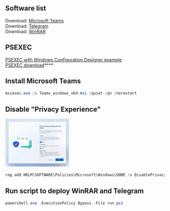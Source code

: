 ## Software list
Download: [Microsoft Teams](https://learn.microsoft.com/en-us/microsoftteams/msi-deployment) <br />
Download: [Telegram](https://desktop.telegram.org/) <br />
Download: [WinRAR](https://www.win-rar.com/download.html?&L=0) <br />

## PSEXEC
[PSEXEC with Windows Configuration Designer example](https://learn.microsoft.com/en-us/windows/configuration/provisioning-packages/provisioning-script-to-install-app#powershell-example) <br />
[PSEXEC download](https://learn.microsoft.com/en-us/sysinternals/downloads/psexec)****

## Install Microsoft Teams <br />
```powershell
msiexec.exe /i Teams_windows_x64.msi /quiet /qn /norestart
```

## Disable "Privacy Experience" <br />
<img src="img/privacySettings.png" width=40% height=40%>

```powershell
reg add HKLM\SOFTWARE\Policies\Microsoft\Windows\OOBE /v DisablePrivacyExperience /t REG_DWORD /d 1
```

## Run script to deploy WinRAR and Telegram
```powershell
powershell.exe -ExecutionPolicy Bypass -File run.ps1
```
